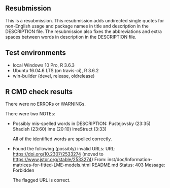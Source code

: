 ## Resubmission
This is a resubmission. This resubmission adds undirected single quotes for non-English usage and package names in title and description in the DESCRIPTION file. The resubmission also fixes the abbreviations and extra spaces between words in description in the DESCRIPTION file.

## Test environments
* local Windows 10 Pro, R 3.6.3
* Ubuntu 16.04.6 LTS (on travis-ci), R 3.6.2
* win-builder (devel, release, oldrelease)

## R CMD check results
There were no ERRORs or WARNINGs.

There were two NOTEs:
  
* Possibly mis-spelled words in DESCRIPTION: Pustejovsky (23:35) Shadish (23:60) lme (20:10) lmeStruct (3:33)
  
  All of the identified words are spelled correctly.

* Found the following (possibly) invalid URLs: URL: https://doi.org/10.2307/2533274 
  (moved to https://www.jstor.org/stable/2533274) 
  From: inst/doc/Information-matrices-for-fitted-LME-models.html README.md 
  Status: 403 Message: Forbidden
  
  The flagged URL is correct.
  
